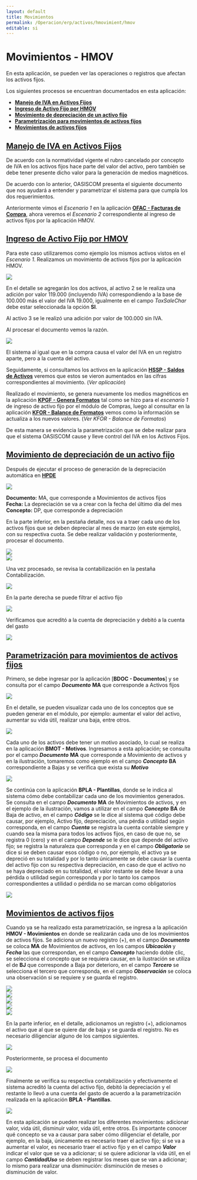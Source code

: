 ```yaml
---
layout: default
title: Movimientos
permalink: /Operacion/erp/activos/hmovimient/hmov
editable: si
---
```


# Movimientos - HMOV  

En esta aplicación, se pueden ver las operaciones o registros que afectan los activos fijos.  

Los siguientes procesos se encuentran documentados en esta aplicación:

  * [**Manejo de IVA en Activos Fijos**](http://docs.oasiscom.com/Operacion/erp/activos/hmovimient/hmov#manejo-de-iva-en-activos-fijos)  
  * [**Ingreso de Activo Fijo por HMOV**](http://docs.oasiscom.com/Operacion/erp/activos/hmovimient/hmov#ingreso-de-activo-fijo-por-HMOV)  
  * [**Movimiento de depreciación de un activo fijo**](http://docs.oasiscom.com/Operacion/erp/activos/hmovimient/hmov#movimiento-de-depreciación-de-un-activo-fijo)  
  * [**Parametrización para movimientos de activos fijos**](http://docs.oasiscom.com/Operacion/erp/activos/hmovimient/hmov#parametrización-para-movimientos-de-activos-fijos)  
  * [**Movimientos de activos fijos**](http://docs.oasiscom.com/Operacion/erp/activos/hmovimient/hmov#movimientos-de-activos-fijos)

## [**Manejo de IVA en Activos Fijos**](http://docs.oasiscom.com/Operacion/erp/activos/hmovimient/hmov#manejo-de-iva-en-activos-fijos)

De acuerdo con la normatividad vigente el rubro cancelado por concepto de IVA en los activos fijos hace parte del valor del activo, pero también se debe tener presente dicho valor para la generación de medios magnéticos.

De acuerdo con lo anterior, OASISCOM presenta el siguiente documento que nos ayudará a entender y parametrizar el sistema para que cumpla los dos requerimientos.  

Anteriormente vimos el _Escenario 1_ en la aplicación [**OFAC - Facturas de Compra**](http://docs.oasiscom.com/Operacion/scm/compras/ofactura/ofac#manejo-de-iva-en-activos-fijos), ahora veremos el _Escenario 2_ correspondiente al ingreso de activos fijos por la aplicación HMOV.  


## [**Ingreso de Activo Fijo por HMOV**](http://docs.oasiscom.com/Operacion/erp/activos/hmovimient/hmov#ingreso-de-activo-fijo-por-HMOV)

Para este caso utilizaremos como ejemplo los mismos activos vistos en el _Escenario 1_. Realizamos un movimiento de activos fijos por la aplicación HMOV.  

![](hmov.png)

En el detalle se agregarán los dos activos, al activo 2 se le realiza una adición por valor 119.000 (incluyendo IVA) correspondiendo a la base de 100.000 más el valor del IVA 19.000, igualmente en el campo _TaxSaleChar_ debe estar seleccionada la opción **SI**.

Al activo 3 se le realizó una adición por valor de 100.000 sin IVA.  

Al procesar el documento vemos la razón. 

![](hmov1.png)

El sistema al igual que en la compra causa el valor del IVA en un registro aparte, pero a la cuenta del activo.  

Seguidamente, si consultamos los activos en la aplicación [**HSSP - Saldos de Activos**](http://docs.oasiscom.com/Operacion/erp/activos/hsaldo/hssp#ingreso-de-activo-fijo-por-hmov) veremos que estos se vieron aumentados en las cifras correspondientes al movimiento. (_Ver aplicación_)

Realizado el movimiento, se genera nuevamente los medios magnéticos en la aplicación [**KPGF - Genera Formatos**](http://docs.oasiscom.com/Operacion/erp/contabilidad/kproceso/kpgf#generación-de-medios-magnéticos-correspondientes-al-ingreso-de-activo-fijo-por-compras) tal como se hizo para el _escenario 1_ de ingreso de activo fijo por el módulo de Compras, luego al consultar en la aplicación [**KFOR - Balance de Formatos**](http://docs.oasiscom.com/Operacion/erp/contabilidad/kformatos/kfor#verificación-de-la-información-generada-en-los-medios-magnéticos-correspondientes-al-ingreso-de-activo-fijo-por-hmov) vemos como la información se actualiza a los nuevos valores. (_Ver KFOR - Balance de Formatos_)  

De esta manera se evidencia la parametrización que se debe realizar para que el sistema OASISCOM cause y lleve control del IVA en los Activos Fijos.  


## [**Movimiento de depreciación de un activo fijo**](http://docs.oasiscom.com/Operacion/erp/activos/hmovimient/hmov#movimiento-de-depreciación-de-un-activo-fijo)  

Después de ejecutar el proceso de generación de la depreciación automática en [**HPDE**](http://docs.oasiscom.com/Operacion/erp/activos/hproceso/hpde#Depreciación)  

![](hmov4.png)  

**Documento:**  MA, que corresponde a Movimientos de activos fijos  
**Fecha:**  La depreciación se va a crear con la fecha del último día del mes  
**Concepto:** DP, que corresponde a depreciación  

En la parte inferior, en la pestaña detalle, nos va a traer cada uno de los activos fijos que se deben depreciar al mes de marzo (en este ejemplo), con su respectiva cuota.  Se debe realizar validación y posteriormente, procesar el documento.  

![](hmov5.png)  
![](hmov6.png)  

Una vez procesado, se revisa la contabilización en la pestaña Contabilización.  

![](hmov7.png)  

En la parte derecha se puede filtrar el activo fijo  

![](hmov8.png)  

Verificamos que acreditó a la cuenta de depreciación y debitó a la cuenta del gasto  

![](hmov9.png)  


## [**Parametrización para movimientos de activos fijos**](http://docs.oasiscom.com/Operacion/erp/activos/hmovimient/hmov#parametrización-para-movimientos-de-activos-fijos)  

Primero, se debe ingresar por la aplicación [**BDOC - Documentos**] y se consulta por el campo **_Documento_** **MA** que corresponde a Activos fijos  

![](hmov10.png)  

En el detalle, se pueden visualizar cada uno de los conceptos que se pueden generar en el módulo, por ejemplo: aumentar el valor del activo, aumentar su vida útil, realizar una baja, entre otros.  

![](hmov11.png)  

Cada uno de los activos debe tener un motivo asociado, lo cual se realiza en la aplicación **BMOT - Motivos**. Ingresamos a esta aplicación; se consulta por el campo **_Documento_** **MA** que corresponde a Movimiento de activos y en la ilustración, tomaremos como ejemplo en el campo **_Concepto_** **BA** correspondiente a Bajas y se verifica que exista su **_Motivo_**  

![](hmov12.png)  

Se continúa con la aplicación **BPLA - Plantillas**, donde se le indica al sistema cómo debe contabilizar cada uno de los movimientos generados.  Se consulta en el campo **_Documento_** **MA** de Movimientos de activos, y en el ejemplo de la ilustración, vamos a utilizar en el campo **_Concepto_** **BA** de Baja de activo, en el campo **_Código_** se le dice al sistema qué código debe causar, por ejemplo, Activo fijo, depreciación, una pérdia o utilidad según corresponda, en el campo **_Cuenta_** se registra la cuenta contable siempre y cuando sea la misma para todos los activos fijos, en caso de que no, se registra 0 (cero) y en el campo **_Depende_** se le dice que depende del activo fijo;  se registra la naturaleza que corresponda y en el campo **_Obligatorio_** se dice si se deben causar esos código o no, por ejemplo, el activo ya se depreció en su totalidad y por lo tanto únicamente se debe causar la cuenta del activo fijo con su respectiva depreciación, en caso de que el activo no se haya depreciado en su totalidad, el valor restante se debe llevar a una pérdida o utilidad según corresponda y por lo tanto los campos correspondientes a utilidad o pérdida no se marcan como obligatorios  

![](hmov13.png)  


## [**Movimientos de activos fijos**](http://docs.oasiscom.com/Operacion/erp/activos/hmovimient/hmov#movimientos-de-activos-fijos)  


Cuando ya se ha realizado esta parametrización, se ingresa a la aplicación **HMOV - Movimientos** en donde se realizarán cada uno de los movimientos de activos fijos.  Se adiciona un nuevo registro (+), en el campo **_Documento_** se coloca **MA** de Movimientos de activos, en los campos **_Ubicación_** y **_Fecha_** las que correspondan, en el campo **_Concepto_** haciendo doble clic, se selecciona el concepto que se requiera causar, en la ilustración se utiliza el de **BJ** que corresponde a Baja por deterioro, en el campo **_Tercero_** se selecciona el tercero que corresponda, en el campo **_Observación_** se coloca una observación si se requiere y se guarda el registro.  

![](hmov14.png)  
![](hmov15.png)  
![](hmov16.png)  
![](hmov17.png)  
![](hmov18.png)  

En la parte inferior, en el detalle, adicionamos un registro (+), adicionamos el activo que al que se quiere dar de baja y se guarda el registro.  No es necesario diligenciar alguno de los campos siguientes.    

![](hmov19.png)  

Posteriormente, se procesa el documento  

![](hmov20.png)  


Finalmente se verifica su respectiva contabilización y efectivamente el sistema acreditó la cuenta del activo fijo, debitó la depreciación y el restante lo llevó a una cuenta del gasto de acuerdo a la parametrización realizada en la aplicación **BPLA - Plantillas**.  

![](hmov21.png)  

En esta aplicación se pueden realizar los diferentes movimientos: adicionar valor, vida útil, disminuir valor, vida útil, entre otros.  Es importante conocer qué concepto se va a causar para saber cómo diligenciar el detalle, por ejemplo, en la baja, únicamente es necesario traer el activo fijo; si se va a aumentar el valor, es necesario traer el activo fijo y en el campo **_Valor_** indicar el valor que se va a adicionar; si se quiere adicionar la vida útil, en el campo **_CantidadUso_** se deben registrar los meses que se van a adicionar; lo mismo para realizar una disminución: disminución de meses o disminución de valor.  



